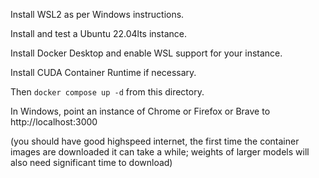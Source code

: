 Install WSL2 as per Windows instructions.

Install and test a Ubuntu 22.04lts instance.

Install Docker Desktop and enable WSL support for your instance.

Install CUDA Container Runtime if necessary.

Then `docker compose up -d`  from this directory.

In Windows, point an instance of Chrome or Firefox or Brave to http://localhost:3000  


(you should have good highspeed internet, the first time the container images are downloaded it can take a while;  weights of larger models will also need significant time to download)
  
